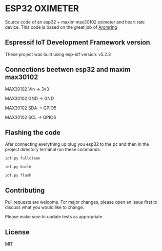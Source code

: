 # ESP32 OXIMETER
Source code of an esp32 + maxim max30102 oximeter and heart rate device.
This code is based on the great job of [Aromring](https://github.com/aromring/MAX30102_by_RF)


## Espressif IoT Development Framework version

These project was built using esp-idf version: v5.2.3

## Connections beetwen esp32 and maxim max30102
MAX30102 Vin   ->   3v3

MAX30102 GND   ->   GND

MAX30102 SDA   -> GPIO5

MAX30102 SCL   -> GPIO6


## Flashing the code
Afer connecting everything up plug you esp32 to the pc and then in the project directory terminal run these commands:

```
idf.py fullclean

idf.py build

idf.py flash
```

## Contributing
Pull requests are welcome. For major changes, please open an issue first to discuss what you would like to change.

Please make sure to update tests as appropriate.

## License
[MIT](https://choosealicense.com/licenses/mit/)
